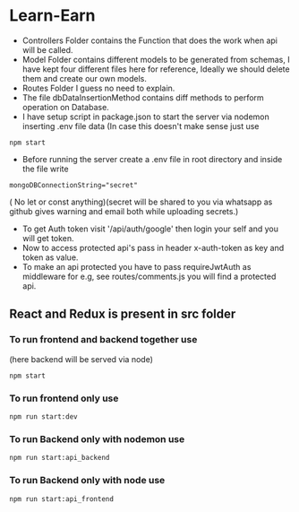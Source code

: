 # Learn-Earn

- Controllers Folder contains the Function that does the work when api will be called.
- Model Folder contains different models to be generated from schemas, I have kept four different files here for reference, Ideally we should delete them and create our own models.
- Routes Folder I guess no need to explain.
- The file dbDataInsertionMethod contains diff methods to perform operation on Database.
- I have setup script in package.json to start the server via nodemon inserting .env file data (In case this doesn't make sense just use

```
npm start
```

- Before running the server create a .env file in root directory and inside the file write

```
mongoDBConnectionString="secret"
```

( No let or const anything)(secret will be shared to you via whatsapp as github gives warning and email both while uploading secrets.)

- To get Auth token visit '/api/auth/google' then login your self and you will get token.
- Now to access protected api's pass in header x-auth-token as key and token as value.
- To make an api protected you have to pass requireJwtAuth as middleware for e.g, see routes/comments.js you will find a protected api.


## React and Redux is present in src folder

### To run frontend and backend together use 
(here backend will be served via node)
```
npm start
```

### To run frontend only use
```
npm run start:dev
```

### To run Backend only with nodemon use
```
npm run start:api_backend
```

### To run Backend only with node use
```
npm run start:api_frontend
```
